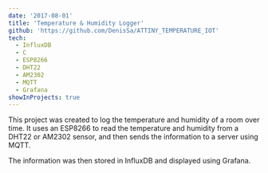 ```yaml
---
date: '2017-08-01'
title: 'Temperature & Humidity Logger'
github: 'https://github.com/DenisSa/ATTINY_TEMPERATURE_IOT'
tech:
  - InfluxDB
  - C
  - ESP8266
  - DHT22
  - AM2302
  - MQTT
  - Grafana
showInProjects: true
---
```


This project was created to log the temperature and humidity of a room over time. It uses an ESP8266 to read the temperature and humidity from a DHT22 or AM2302 sensor, and then sends the information to a server using MQTT.

The information was then stored in InfluxDB and displayed using Grafana.
